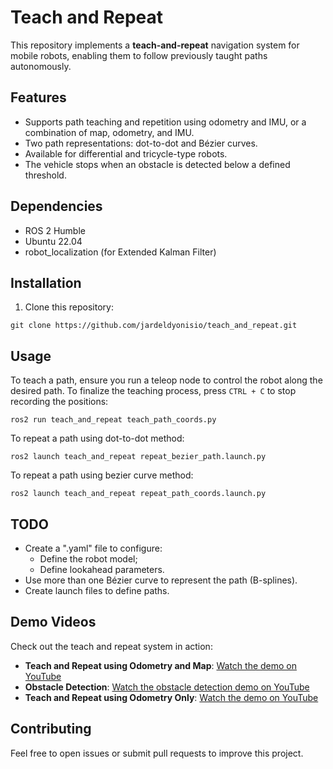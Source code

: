 # Teach and Repeat

This repository implements a **teach-and-repeat** navigation system for mobile robots, enabling them to follow previously taught paths autonomously.

## Features
- Supports path teaching and repetition using odometry and IMU, or a combination of map, odometry, and IMU.
- Two path representations: dot-to-dot and Bézier curves.
- Available for differential and tricycle-type robots.
- The vehicle stops when an obstacle is detected below a defined threshold.

## Dependencies
- ROS 2 Humble
- Ubuntu 22.04
- robot_localization (for Extended Kalman Filter)

## Installation
1. Clone this repository:

```
git clone https://github.com/jardeldyonisio/teach_and_repeat.git
```


## Usage
To teach a path, ensure you run a teleop node to control the robot along the desired path. To finalize the teaching process, press `CTRL + C` to stop recording the positions:
```
ros2 run teach_and_repeat teach_path_coords.py
```
To repeat a path using dot-to-dot method:
```
ros2 launch teach_and_repeat repeat_bezier_path.launch.py
```
To repeat a path using bezier curve method:
```
ros2 launch teach_and_repeat repeat_path_coords.launch.py
```

## TODO
- Create a ".yaml" file to configure:
  - Define the robot model;
  - Define lookahead parameters.
- Use more than one Bézier curve to represent the path (B-splines).
- Create launch files to define paths.

## Demo Videos
Check out the teach and repeat system in action:

- **Teach and Repeat using Odometry and Map**: [Watch the demo on YouTube](https://www.youtube.com/watch?v=7bjSsaD-_tI)
- **Obstacle Detection**: [Watch the obstacle detection demo on YouTube](https://www.youtube.com/watch?v=RmauNqaVmGg)
- **Teach and Repeat using Odometry Only**: [Watch the demo on YouTube](https://www.youtube.com/watch?v=-z7Gqplbi0U&t=5s)

## Contributing
Feel free to open issues or submit pull requests to improve this project.
